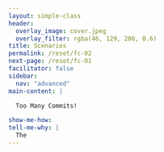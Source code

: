 ```yaml
---
layout: simple-class
header:
  overlay_image: cover.jpeg
  overlay_filter: rgba(46, 129, 200, 0.6)
title: Scenarios
permalink: /reset/fc-02
next-page: /reset/fc-01
facilitator: false
sidebar:
  nav: "advanced"
main-content: |  

  Too Many Commits!  

show-me-how:
tell-me-why: |
  The
---
```

